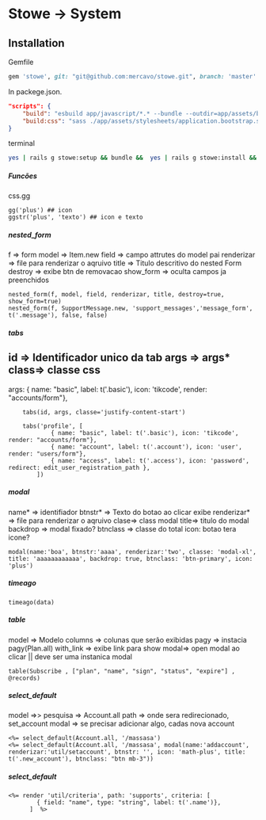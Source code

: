 # Stowe -> System
## Installation

Gemfile
```ruby
gem 'stowe', git: "git@github.com:mercavo/stowe.git", branch: 'master'
```
In packege.json.
```json
"scripts": {
    "build": "esbuild app/javascript/*.* --bundle --outdir=app/assets/builds",
    "build:css": "sass ./app/assets/stylesheets/application.bootstrap.scss ./app/assets/builds/application.css --no-source-map --load-path=node_modules"
}
```

terminal
```sh
yes | rails g stowe:setup && bundle &&  yes | rails g stowe:install && yes | rails g stowe:account && yes | rails g stowe:admin && yes | rails g stowe:pay && yes | rails g stowe:support
```



##### Funcões
css.gg
```
gg('plus') ## icon
ggstr('plus', 'texto') ## icon e texto 

```

##### nested_form
f => form
model => Item.new
field => campo attrutes do model pai
renderizar => file para renderizar o aqruivo
title => Titulo descritivo do nested Form
destroy => exibe btn de removacao
show_form => oculta campos ja preenchidos
```
nested_form(f, model, field, renderizar, title, destroy=true, show_form=true)
nested_form(f, SupportMessage.new, 'support_messages','message_form', t('.message'), false, false)
```


##### tabs

id => Identificador unico da tab
args => args*
class=> classe css 
------------------------------------
args: { name: "basic", label: t('.basic'), icon: 'tikcode',  render: "accounts/form"},
```
    tabs(id, args, classe='justify-content-start')
    
    tabs('profile', [
            { name: "basic", label: t('.basic'), icon: 'tikcode',  render: "accounts/form"},
            { name: "account", label: t('.account'), icon: 'user',  render: "users/form"},
            { name: "access", label: t('.access'), icon: 'password',  redirect: edit_user_registration_path },
        ])
```

##### modal
name* => identifiador
btnstr* => Texto do botao ao clicar exibe
renderizar* => file para renderizar o aqruivo
clase=> class modal
title=> titulo do modal
backdrop => modal fixado?
btnclass => classe do total
icon: botao tera icone?
```
modal(name:'boa', btnstr:'aaaa', renderizar:'two', classe: 'modal-xl', title: 'aaaaaaaaaaaa', backdrop: true, btnclass: 'btn-primary', icon: 'plus')
```

##### timeago

```
timeago(data)
```


##### table
model => Modelo
columns => colunas que serão exibidas
pagy => instacia pagy(Plan.all)
with_link => exibe link para show
modal=> open modal ao clicar || deve ser uma instanica modal
```
table(Subscribe , ["plan", "name", "sign", "status", "expire"] , @records)
```

##### select_default
model =>> pesquisa  => Account.all
path => onde sera redirecionado, set_account
modal => se precisar adicionar algo, cadas nova account

```
<%= select_default(Account.all, '/massasa')
<%= select_default(Account.all, '/massasa', modal(name:'addaccount', renderizar:'util/setaccount', btnstr: '', icon: 'math-plus', title: t('.new_account'), btnclass: "btn mb-3"))
```

##### select_default

```
<%= render 'util/criteria', path: 'supports', criteria: [
        { field: "name", type: "string", label: t('.name')},
      ]  %>
```
